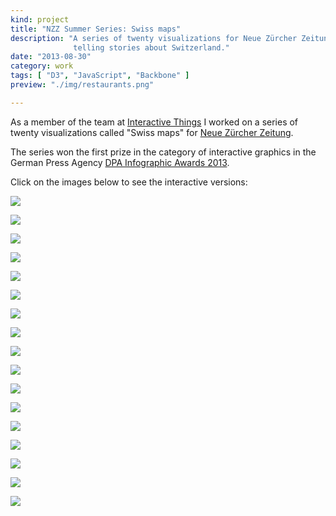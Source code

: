 ```yaml
---
kind: project
title: "NZZ Summer Series: Swiss maps"
description: "A series of twenty visualizations for Neue Zürcher Zeitung 
              telling stories about Switzerland."
date: "2013-08-30"
category: work
tags: [ "D3", "JavaScript", "Backbone" ]
preview: "./img/restaurants.png"

---
```


As a member of the team at <a href="http://interactivethings.com">Interactive Things</a> 
I worked on a series of twenty visualizations called "Swiss maps" for <a href="http://www.nzz.ch/aktuell/inland-sommerserie-schweizer-karten-interaktiv/">Neue Zürcher Zeitung</a>. 

The series won the first prize in the category of interactive graphics in the German Press Agency <a href="http://www.dpa.de/Pressemitteilungen-Detailansic.107+M5d04e3a21eb.0.html">DPA Infographic Awards 2013</a>.

Click on the images below to see the interactive versions: 

[![](img/restaurants.png)](https://storytelling.nzz.ch/2013/sommerserie/#restaurants)

[![](img/migration.png)](https://storytelling.nzz.ch/2013/sommerserie/#migration)

[![](img/strompreise.png)](https://storytelling.nzz.ch/2013/sommerserie/#strompreise)

[![](img/wald.png)](https://storytelling.nzz.ch/2013/sommerserie/#wald)

[![](img/porsche.png)](https://storytelling.nzz.ch/2013/sommerserie/#porsche)

[![](img/distanzen.jpg)](https://storytelling.nzz.ch/2013/sommerserie/#distanzen)

[![](img/schweizen.png)](https://storytelling.nzz.ch/2013/sommerserie/#schweizen)

[![](img/religions.png)](https://storytelling.nzz.ch/2013/sommerserie/#religions)

[![](img/gliederung.png)](https://storytelling.nzz.ch/2013/sommerserie/#gliederung)

[![](img/legislative.png)](https://storytelling.nzz.ch/2013/sommerserie/#legislative)

[![](img/matura.png)](https://storytelling.nzz.ch/2013/sommerserie/#matura)

[![](img/wohnraum.png)](https://storytelling.nzz.ch/2013/sommerserie/#wohnraum)

[![](img/polizisten.png)](https://storytelling.nzz.ch/2013/sommerserie/#polizisten)

[![](img/sbb.png)](https://storytelling.nzz.ch/2013/sommerserie/#sbb)

[![](img/verkehr.png)](https://storytelling.nzz.ch/2013/sommerserie/#verkehr)

[![](img/wetter.png)](https://storytelling.nzz.ch/2013/sommerserie/#wetter)

[![](img/anthems.png)](https://storytelling.nzz.ch/2013/sommerserie/#anthems)
